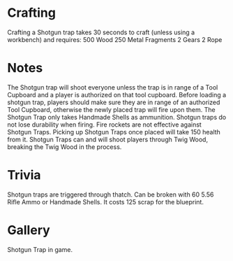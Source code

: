 # Crafting

Crafting a Shotgun trap takes 30 seconds to craft (unless using a workbench) and requires:
500 Wood
250 Metal Fragments
2 Gears
2 Rope
# Notes

The Shotgun trap will shoot everyone unless the trap is in range of a Tool Cupboard and a player is authorized on that tool cupboard. Before loading a shotgun trap, players should make sure they are in range of an authorized Tool Cupboard, otherwise the newly placed trap will fire upon them.
The Shotgun Trap only takes Handmade Shells as ammunition.
Shotgun traps do not lose durability when firing.
Fire rockets are not effective against Shotgun Traps.
Picking up Shotgun Traps once placed will take 150 health from it.
Shotgun Traps can and will shoot players through Twig Wood, breaking the Twig Wood in the process.
# Trivia

Shotgun traps are triggered through thatch.
Can be broken with 60 5.56 Rifle Ammo or Handmade Shells.
It costs 125 scrap for the blueprint.
# Gallery

Shotgun Trap in game.
